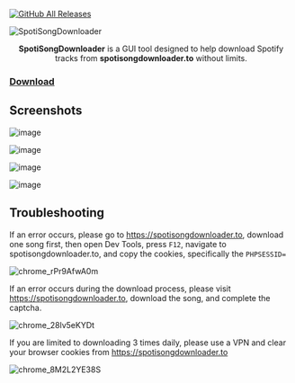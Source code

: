[![GitHub All Releases](https://img.shields.io/github/downloads/afkarxyz/SpotiSongDownloader/total?style=for-the-badge)](https://github.com/afkarxyz/SpotiSongDownloader/releases)

![SpotiSongDownloader](https://github.com/user-attachments/assets/3c17df36-86d0-490b-b32d-d57ac691f48e)

<div align="center">
<b>SpotiSongDownloader</b> is a GUI tool designed to help download Spotify tracks from <b>spotisongdownloader.to</b> without limits.
</div>

### [Download](https://github.com/afkarxyz/SpotiSongDownloader/releases/download/v4.1/SpotiSongDownloader.exe)

## Screenshots

![image](https://github.com/user-attachments/assets/426607c0-da2c-4b8c-9c88-c64159de77cc)

![image](https://github.com/user-attachments/assets/4f5ca0ac-20a0-4091-9f71-04d217d32714)

![image](https://github.com/user-attachments/assets/51413c09-b4e8-4384-887e-5c26eff437a6)

![image](https://github.com/user-attachments/assets/cd65a137-2444-4e6d-9e57-e17be17fdb57)

## Troubleshooting

If an error occurs, please go to https://spotisongdownloader.to, download one song first, then open Dev Tools, press `F12`, navigate to spotisongdownloader.to, and copy the cookies, specifically the `PHPSESSID=`

![chrome_rPr9AfwA0m](https://github.com/user-attachments/assets/881afac9-34b8-446c-bcd7-24970cf0c290)

If an error occurs during the download process, please visit https://spotisongdownloader.to, download the song, and complete the captcha.

![chrome_28lv5eKYDt](https://github.com/user-attachments/assets/95946dd4-4af7-4f0e-bc18-ebb3d9289618)

If you are limited to downloading 3 times daily, please use a VPN and clear your browser cookies from https://spotisongdownloader.to

![chrome_8M2L2YE38S](https://github.com/user-attachments/assets/68303d1a-02a4-46ce-8c98-4163b99a875d)
